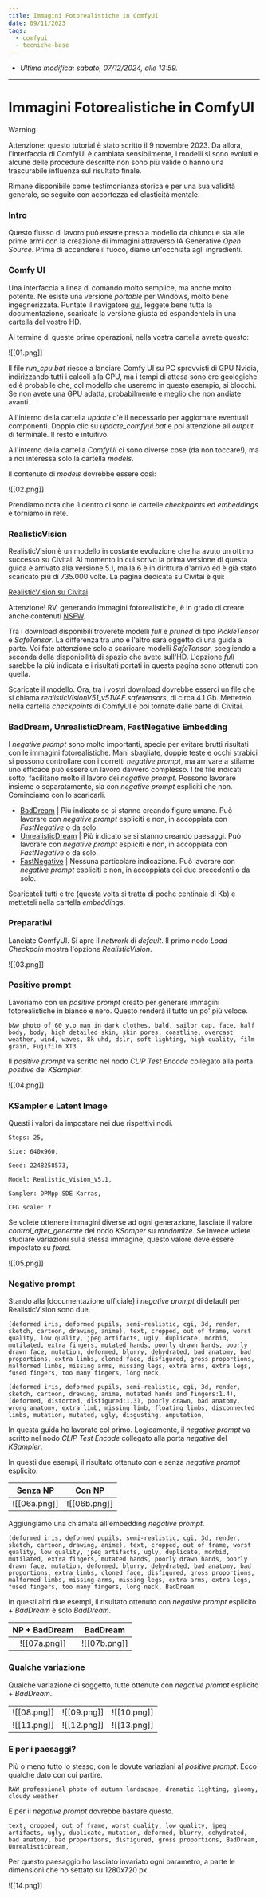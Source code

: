 ```yaml
---
title: Immagini Fotorealistiche in ComfyUI
date: 09/11/2023
tags:
  - comfyui
  - tecniche-base
---
```


- *Ultima modifica: sabato, 07/12/2024, alle 13:59.*

---

# Immagini Fotorealistiche in ComfyUI

> [!warning]
> Attenzione: questo tutorial è stato scritto il 9 novembre 2023. Da allora, l'interfaccia di ComfyUI è cambiata sensibilmente, i modelli si sono evoluti e alcune delle procedure descritte non sono più valide o hanno una trascurabile influenza sul risultato finale. 
> <p> </p>
> Rimane disponibile come testimonianza storica e per una sua validità generale, se seguito  con accortezza ed elasticità mentale.

### Intro

Questo flusso di lavoro può essere preso a modello da chiunque sia alle prime armi con la creazione di immagini attraverso IA Generative *Open Source*. Prima di accendere il fuoco, diamo un'occhiata agli ingredienti.

### Comfy UI

Una interfaccia a linea di comando molto semplice, ma anche molto potente. Ne esiste una versione _portable_ per Windows, molto bene ingegnerizzata. Puntate il navigatore [qui](https://github.com/comfyanonymous/ComfyUI), leggete bene tutta la documentazione, scaricate la versione giusta ed espandentela in una cartella del vostro HD.

Al termine di queste prime operazioni, nella vostra cartella avrete questo:

![[01.png]]

Il file *run_cpu.bat* riesce a lanciare Comfy UI su PC sprovvisti di GPU Nvidia, indirizzando tutti i calcoli alla CPU, ma i tempi di attesa sono ere geologiche ed è probabile che, col modello che useremo in questo esempio, si blocchi. Se non avete una GPU adatta, probabilmente è meglio che non andiate avanti.

All'interno della cartella *update* c'è il necessario per aggiornare eventuali componenti. Doppio clic su *update_comfyui.bat* e poi attenzione all'*output* di terminale. Il resto è intuitivo.

All'interno della cartella *ComfyUI* ci sono diverse cose (da non toccare!), ma a noi interessa solo la cartella *models*.

Il contenuto di *models* dovrebbe essere così:

![[02.png]]

Prendiamo nota che lì dentro ci sono le cartelle *checkpoints* ed *embeddings* e torniamo in rete.

### RealisticVision

RealisticVision è un modello in costante evoluzione che ha avuto un ottimo successo su Civitai. Al momento in cui scrivo la prima versione di questa guida è arrivato alla versione 5.1, ma la 6 è in dirittura d'arrivo ed è già stato scaricato più di 735.000 volte. La pagina dedicata su Civitai è qui:

[RealisticVision su Civitai](https://civitai.com/models/4201/realistic-vision-v51)

Attenzione! RV, generando immagini fotorealistiche, è in grado di creare anche contenuti [NSFW](https://en.wikipedia.org/wiki/Not_safe_for_work). 

Tra i download disponibili troverete modelli *full* e *pruned* di tipo *PickleTensor* e *SafeTensor*. La differenza tra uno e l'altro sarà oggetto di una guida a parte. Voi fate attenzione solo a scaricare modelli *SafeTensor*, scegliendo a seconda della disponibilità di spazio che avete sull'HD. L'opzione *full* sarebbe la più indicata e i risultati portati in questa pagina sono ottenuti con quella.

Scaricate il modello. Ora, tra i vostri download dovrebbe esserci un file che si chiama *realisticVisionV51_v51VAE.safetensors*, di circa 4.1 Gb. Mettetelo nella cartella *checkpoints* di ComfyUI e poi tornate dalle parte di Civitai.

### BadDream, UnrealisticDream, FastNegative Embedding

I *negative prompt* sono molto importanti, specie per evitare brutti risultati con le immagini fotorealistiche. Mani sbagliate, doppie teste e occhi strabici si possono controllare con i corretti *negative prompt*, ma arrivare a stilarne uno efficace può essere un lavoro davvero complesso. I tre file indicati sotto, facilitano molto il lavoro dei *negative prompt*. Possono lavorare insieme o separatamente, sia con *negative prompt* espliciti che non. Cominciamo con lo scaricarli.

 - [BadDream](https://civitai.com/models/72437?modelVersionId=77169) | Più indicato se si stanno creando figure umane. Può lavorare con *negative prompt* espliciti e non, in accoppiata con *FastNegative* o da solo.
 - [UnrealisticDream](https://civitai.com/models/72437?modelVersionId=77173) | Più indicato se si stanno creando paesaggi. Può lavorare con *negative prompt* espliciti e non, in accoppiata con *FastNegative* o da solo.
 - [FastNegative](https://civitai.com/models/71961/fast-negative-embedding) | Nessuna particolare indicazione. Può lavorare con *negative prompt* espliciti e non, in accoppiata coi due precedenti o da solo.

 Scaricateli tutti e tre (questa volta si tratta di poche centinaia di Kb) e metteteli nella cartella *embeddings*.

 ### Preparativi

Lanciate ComfyUI. Si apre il *network* di *default*. Il primo nodo *Load Checkpoin* mostra l'opzione *RealisticVision*.

![[03.png]]

### Positive prompt

 Lavoriamo con un *positive prompt* creato per generare immagini fotorealistiche in bianco e nero. Questo renderà il tutto un po' più veloce.

 ```Text
b&w photo of 60 y.o man in dark clothes, bald, sailor cap, face, half body, body, high detailed skin, skin pores, coastline, overcast weather, wind, waves, 8k uhd, dslr, soft lighting, high quality, film grain, Fujifilm XT3
```

Il *positive prompt* va scritto nel nodo *CLIP Test Encode* collegato alla porta *positive* del *KSampler*.

![[04.png]]

### KSampler e Latent Image

Questi i valori da impostare nei due rispettivi nodi.

 ```Text
Steps: 25,

Size: 640x960,

Seed: 2248258573,

Model: Realistic_Vision_V5.1,

Sampler: DPMpp SDE Karras,

CFG scale: 7
```

Se volete ottenere immagini diverse ad ogni generazione, lasciate il valore *control_after_generate* del nodo *KSamper* su *randomize*. Se invece volete studiare variazioni sulla stessa immagine, questo valore deve essere impostato su *fixed*.

![[05.png]]

### Negative prompt

 Stando alla [documentazione ufficiale] i *negative prompt* di default per RealisticVision sono due.

 ```Text
(deformed iris, deformed pupils, semi-realistic, cgi, 3d, render, sketch, cartoon, drawing, anime), text, cropped, out of frame, worst quality, low quality, jpeg artifacts, ugly, duplicate, morbid, mutilated, extra fingers, mutated hands, poorly drawn hands, poorly drawn face, mutation, deformed, blurry, dehydrated, bad anatomy, bad proportions, extra limbs, cloned face, disfigured, gross proportions, malformed limbs, missing arms, missing legs, extra arms, extra legs, fused fingers, too many fingers, long neck,
```

 ```Text
(deformed iris, deformed pupils, semi-realistic, cgi, 3d, render, sketch, cartoon, drawing, anime, mutated hands and fingers:1.4), (deformed, distorted, disfigured:1.3), poorly drawn, bad anatomy, wrong anatomy, extra limb, missing limb, floating limbs, disconnected limbs, mutation, mutated, ugly, disgusting, amputation,
```
In questa guida ho lavorato col primo. Logicamente, il *negative prompt* va scritto nel nodo *CLIP Test Encode* collegato alla porta *negative* del *KSampler*.

In questi due esempi, il risultato ottenuto con e senza *negative prompt* esplicito.

| **Senza NP** | **Con NP** |
| :----------: | :--------: | 
| ![[06a.png]] | ![[06b.png]] |

Aggiungiamo una chiamata all'embedding *negative prompt*.

```Text
(deformed iris, deformed pupils, semi-realistic, cgi, 3d, render, sketch, cartoon, drawing, anime), text, cropped, out of frame, worst quality, low quality, jpeg artifacts, ugly, duplicate, morbid, mutilated, extra fingers, mutated hands, poorly drawn hands, poorly drawn face, mutation, deformed, blurry, dehydrated, bad anatomy, bad proportions, extra limbs, cloned face, disfigured, gross proportions, malformed limbs, missing arms, missing legs, extra arms, extra legs, fused fingers, too many fingers, long neck, BadDream
```

In questi altri due esempi, il risultato ottenuto con *negative prompt* esplicito + *BadDream* e solo *BadDream*.

| **NP + BadDream** | **BadDream** |
| :----------: | :--------: | 
| ![[07a.png]] | ![[07b.png]] |

### Qualche variazione

Qualche variazione di soggetto, tutte ottenute con *negative prompt* esplicito + *BadDream*.

|     |     |     |
| :-: | :-: | :-: |
| ![[08.png]] | ![[09.png]] | ![[10.png]] |
| ![[11.png]] | ![[12.png]] | ![[13.png]] |

### E per i paesaggi?

Più o meno tutto lo stesso, con le dovute variaziani al *positive prompt*. Ecco qualche dato con cui partire.

 ```Text
RAW professional photo of autumn landscape, dramatic lighting, gloomy, cloudy weather
```

E per il *negative prompt* dovrebbe bastare questo.

 ```Text
text, cropped, out of frame, worst quality, low quality, jpeg artifacts, ugly, duplicate, mutation, deformed, blurry, dehydrated, bad anatomy, bad proportions, disfigured, gross proportions, BadDream, UnrealisticDream,
```

Per questo paesaggio ho lasciato invariato ogni parametro, a parte le dimensioni che ho settato su 1280x720 px.

![[14.png]]